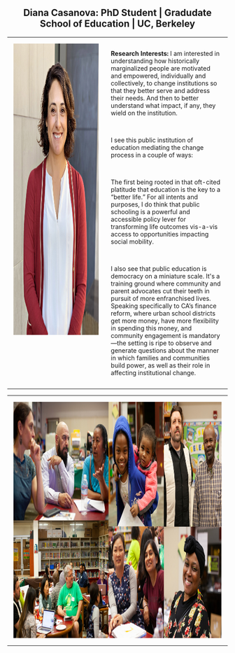 <center>
<H2> Diana Casanova: PhD Student | Gradudate School of Education | UC, Berkeley </H2>

<table>
<tbody>
<tr valign="top">
<td style="vertical-align:top;width:500px;margin: 0 auto;padding: 1em;"><img alt="" src="/images/IMG_DC_cropheadshot_resized_small.jpg" style="width: 500px; height: 666px;" /></td>
<td style="vertical-align:top;width:500px;margin: 0 auto;padding: 1em;">
    <p> <strong> Research Interests:</strong> I am interested in understanding how historically marginalized people are motivated and empowered, individually and collectively, to change institutions so that they better serve and address their needs. And then to better understand what impact, if any, they wield on the institution.</p>
    <p>&nbsp;</p>
<p>I see this public institution of education mediating the change process in a couple of ways:</p>
    <p>&nbsp;</p>
<p>The first being rooted in that oft-cited platitude that education is the key to a “better life.” For all intents and purposes, I do think that public schooling is a powerful and accessible policy lever for transforming life outcomes vis-a-vis access to opportunities impacting social mobility.</p>
    <p>&nbsp;</p>
<p>I also see that public education is democracy on a miniature scale. It&#39;s a training ground where community and parent advocates cut their teeth in pursuit of more enfranchised lives. Speaking specifically to CA’s finance reform, where urban school districts get more money, have more flexibility in spending this money, and community engagement is mandatory—the setting is ripe to observe and generate questions about the manner in which families and communities build power, as well as their role in affecting institutional change.
 </p>
 </td>
</tr>
</tbody>
</table>

<table>
<tbody>
<tr valign="top">
    <td style="vertical-align:top;width:1000px;margin: 0 auto;padding: 1em;"><img alt="" src="/images/LCAP_PSAC_collage.jpg" style="width: 960px; height: 540px;" /> </td> 
</tr>
</tbody>
</table>

